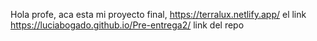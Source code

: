 Hola profe, aca esta mi proyecto final, 
https://terralux.netlify.app/ el link 
https://luciabogado.github.io/Pre-entrega2/ link del repo 
